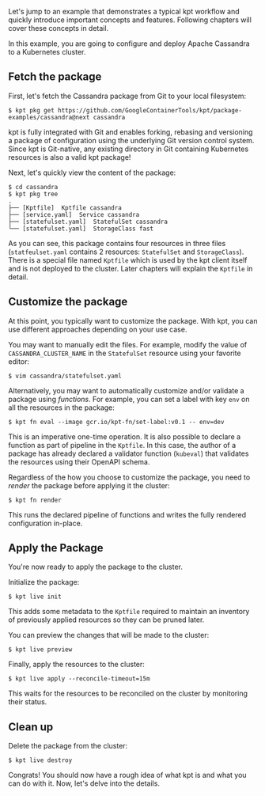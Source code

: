 Let's jump to an example that demonstrates a typical kpt workflow and quickly
introduce important concepts and features. Following chapters will cover these concepts in detail.

In this example, you are going to configure and deploy Apache Cassandra to a Kubernetes cluster.

## Fetch the package

First, let's fetch the Cassandra package from Git to your local filesystem:

```shell
$ kpt pkg get https://github.com/GoogleContainerTools/kpt/package-examples/cassandra@next cassandra
```

kpt is fully integrated with Git and enables forking, rebasing and versioning a package of
configuration using the underlying Git version control system. Since kpt is Git-native, any
existing directory in Git containing Kubernetes resources is also a valid kpt package!

Next, let's quickly view the content of the package:

```shell
$ cd cassandra
$ kpt pkg tree
.
├── [Kptfile]  Kptfile cassandra
├── [service.yaml]  Service cassandra
├── [statefulset.yaml]  StatefulSet cassandra
└── [statefulset.yaml]  StorageClass fast
```

As you can see, this package contains four resources in three files (`statfeulset.yaml` contains 2
resources: `StatefulSet` and `StorageClass`). There is a special file named `Kptfile` which is used
by the kpt client itself and is not deployed to the cluster. Later chapters will explain the
`Kptfile` in detail.

## Customize the package

At this point, you typically want to customize the package. With kpt, you can use different
approaches depending on your use case.

You may want to manually edit the files. For example, modify the value of `CASSANDRA_CLUSTER_NAME`
in the `StatefulSet` resource using your favorite editor:

```shell
$ vim cassandra/statefulset.yaml
```

Alternatively, you may want to automatically customize and/or validate a package using _functions_.
For example, you can set a label with key `env` on all the resources in the package:

```shell
$ kpt fn eval --image gcr.io/kpt-fn/set-label:v0.1 -- env=dev
```

This is an imperative one-time operation. It is also possible to declare a function as part of
pipeline in the `Kptfile`. In this case, the author of a package has already declared a validator
function (`kubeval`) that validates the resources using their OpenAPI schema.

Regardless of the how you choose to customize the package, you need to _render_ the package before
applying it the cluster:

```shell
$ kpt fn render
```

This runs the declared pipeline of functions and writes the fully rendered configuration in-place.

## Apply the Package

You're now ready to apply the package to the cluster.

Initialize the package:

```shell
$ kpt live init
```

This adds some metadata to the `Kptfile` required to maintain an inventory of previously applied
resources so they can be pruned later.

You can preview the changes that will be made to the cluster:

```shell
$ kpt live preview
```

Finally, apply the resources to the cluster:

```shell
$ kpt live apply --reconcile-timeout=15m
```

This waits for the resources to be reconciled on the cluster by monitoring their status.

## Clean up

Delete the package from the cluster:

```shell
$ kpt live destroy
```

Congrats! You should now have a rough idea of what kpt is and what you can do with it.
Now, let's delve into the details.
